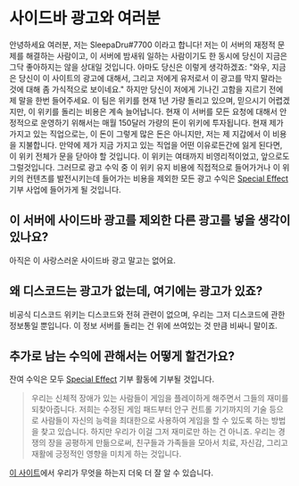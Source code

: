<!-- TITLE: [KR] 위키 내 광고 -->
<!-- SUBTITLE: 왜 비공식 디스코드 위키가 광고를 함유하고 있는지, 또한 왜 애드블럭을 쓰지 않는 것을 추천하는지 - 블로그 포스트 -->

# 사이드바 광고와 여러분

안녕하세요 여러분, 저는 SleepaDru#7700 이라고 합니다! 저는 이 서버의 재정적 문제를 해결하는 사람이고, 이 서버에 밤새워 일하는 사람이기도 한 동시에 당신이 지금은 그닥 좋아하지는 않을 상대일 것입니다. 아마도 당신은 이렇게 생각하겠죠: "와우, 지금은 당신이 이 사이트의 광고에 대해서, 그리고 저에게 유저로서 이 광고를 막지 말라는 것에 대해 좀 가식적으로 보이네요." 하지만 당신이 저에게 기나긴 고함을 지르기 전에 제 말을 한번 들어주세요. 이 팀은 위키를 현재 1년 가량 돌리고 있으며, 믿으시기 어렵겠지만, 이 위키를 돌리는 비용은 계속 늘어납니다. 현재 이 서버를 모든 요청에 대해서 안정적으로 운영하기 위해서는 매월 150달러 가량의 돈이 위키에 투자됩니다. 현재 제가 가지고 있는 직업으로는, 이 돈이 그렇게 많은 돈은 아니지만, 저는 제 지갑에서 이 비용을 지불합니다. 만약에 제가 지금 가지고 있는 직업을 어떤 이유로든간에 잃게 된다면, 이 위키 전체가 문을 닫아야 할 것입니다. 이 위키는 여태까지 비영리적이었고, 앞으로도 그럴것입니다. 그러므로 광고 수익 중 이 위키 유지 비용에 직접적으로 들어가거나 이 위키의 컨텐츠를 발전시키는데 들어가는 비용을 제외한 모든 광고 수익은 [Special Effect](https://www.specialeffect.org.uk) 기부 사업에 들어가게 될 것입니다. 

## 이 서버에 사이드바 광고를 제외한 다른 광고를 넣을 생각이 있나요?
아직은 이 사랑스러운 사이드바 광고 말고는 없어요.

## 왜 디스코드는 광고가 없는데, 여기에는 광고가 있죠?
비공식 디스코드 위키는 디스코드와 전혀 관련이 없으며, 우리는 그저 디스코드에 관한 정보통일 뿐입니다. 이 정보 서버를 돌리는 건 위에 쓰여있는 것 만큼 비싸니 말이죠.

## 추가로 남는 수익에 관해서는 어떻게 할건가요?
잔여 수익은 모두 [Special Effect](https://www.specialeffect.org.uk) 기부 활동에 기부될 것입니다.

> 우리는 신체적 장애가 있는 사람들이 게임을 플레이하게 해주면서 그들의 재미를 되찾아줍니다.
> 저희는 수정된 게임 패드부터 안구 컨트롤 기기까지의 기술 등으로 사람들이 자신의 능력을 최대한으로 사용하여 게임을 할 수 있도록 하는 방법을 찾고 있습니다. 하지만 우리가 이걸 그저 재미로만 하는 건 아니죠. 우리는 경쟁의 장을 공평하게 만듦으로써, 친구들과 가족들을 모아서 치료, 자신감, 그리고 재활에 긍정적인 영향을 미치게 하는 것입니다.

[이 사이트](https://www.specialeffect.org.uk/what-we-do)에서 우리가 무엇을 하는지 더욱 더 잘 알 수 있습니다.